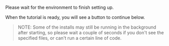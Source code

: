 Please wait for the environment to finish setting up.

When the tutorial is ready, you will see a button to continue below.

> NOTE: Some of the installs may still be running in the background after starting, so please wait a couple of seconds if you don't see the specified files, or can't run a certain line of code.